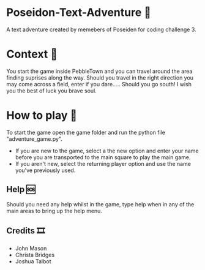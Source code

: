 # Poseidon-Text-Adventure 🐙
A text adventure created by memebers of Poseiden for coding challenge 3.

# Context 📑
You start the game inside PebbleTown and you can travel around the area finding suprises along the way. Should you travel in the right direction you may come across a field, enter if
you dare..... Should you go south! I wish you the best of luck you brave soul.

# How to play 🔌
To start the game open the game folder and run the python file "adventure_game.py". 
- If you are new to the game, select a the new option and enter your name before you are transported to the main square to play the main game. 
- If you aren't new, select the returning player option and use the name you've previously used.

## Help 🆘
Should you need any help whilst in the game, type help when in any of the main areas to bring up the help menu.

## Credits 🎞
- John Mason
- Christa Bridges
- Joshua Talbot
